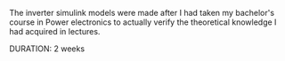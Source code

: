 The inverter simulink models were made after I had taken my bachelor's course in Power electronics to actually verify the theoretical knowledge I had acquired in lectures. 

DURATION: 2 weeks
